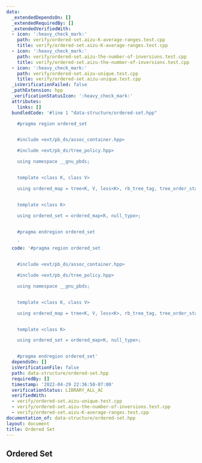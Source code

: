 ```yaml
---
data:
  _extendedDependsOn: []
  _extendedRequiredBy: []
  _extendedVerifiedWith:
  - icon: ':heavy_check_mark:'
    path: verify/ordered-set.aizu-K-average-ranges.test.cpp
    title: verify/ordered-set.aizu-K-average-ranges.test.cpp
  - icon: ':heavy_check_mark:'
    path: verify/ordered-set.aizu-the-number-of-inversions.test.cpp
    title: verify/ordered-set.aizu-the-number-of-inversions.test.cpp
  - icon: ':heavy_check_mark:'
    path: verify/ordered-set.aizu-unique.test.cpp
    title: verify/ordered-set.aizu-unique.test.cpp
  _isVerificationFailed: false
  _pathExtension: hpp
  _verificationStatusIcon: ':heavy_check_mark:'
  attributes:
    links: []
  bundledCode: '#line 1 "data-structure/ordered-set.hpp"

    #pragma region ordered_set


    #include <ext/pb_ds/assoc_container.hpp>

    #include <ext/pb_ds/tree_policy.hpp>

    using namespace __gnu_pbds;


    template <class K, class V>

    using ordered_map = tree<K, V, less<K>, rb_tree_tag, tree_order_statistics_node_update>;


    template <class K>

    using ordered_set = ordered_map<K, null_type>;


    #pragma endregion ordered_set

    '
  code: '#pragma region ordered_set


    #include <ext/pb_ds/assoc_container.hpp>

    #include <ext/pb_ds/tree_policy.hpp>

    using namespace __gnu_pbds;


    template <class K, class V>

    using ordered_map = tree<K, V, less<K>, rb_tree_tag, tree_order_statistics_node_update>;


    template <class K>

    using ordered_set = ordered_map<K, null_type>;


    #pragma endregion ordered_set'
  dependsOn: []
  isVerificationFile: false
  path: data-structure/ordered-set.hpp
  requiredBy: []
  timestamp: '2022-04-29 22:36:50-07:00'
  verificationStatus: LIBRARY_ALL_AC
  verifiedWith:
  - verify/ordered-set.aizu-unique.test.cpp
  - verify/ordered-set.aizu-the-number-of-inversions.test.cpp
  - verify/ordered-set.aizu-K-average-ranges.test.cpp
documentation_of: data-structure/ordered-set.hpp
layout: document
title: Ordered Set
---
```


## Ordered Set